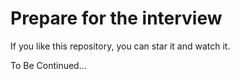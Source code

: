 Prepare for the interview
=========================

If you like this repository, you can star it and watch it.

To Be Continued...
